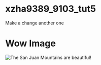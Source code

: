 # xzha9389_9103_tut5

Make a change
another one

# Wow Image

![The San Juan Mountains are beautiful!](/assets/images/san-juan-mountains.avif "San Juan Mountains")